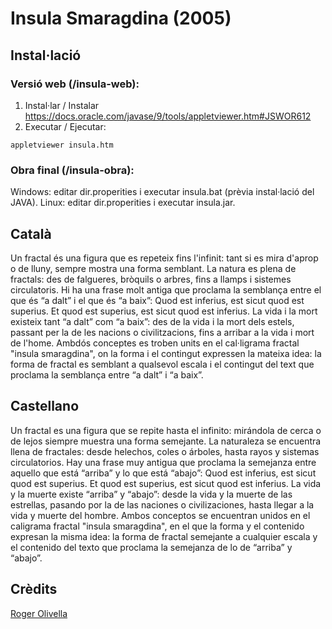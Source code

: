 # Insula Smaragdina (2005)

## Instal·lació

### Versió web (/insula-web): 

1) Instal·lar / Instalar https://docs.oracle.com/javase/9/tools/appletviewer.htm#JSWOR612
2) Executar / Ejecutar: 

```
appletviewer insula.htm
```
### Obra final (/insula-obra): 

Windows: editar dir.properities i executar insula.bat (prèvia instal·lació del JAVA). 
Linux: editar dir.properities i executar insula.jar. 

## Català

Un fractal és una figura que es repeteix fins l'infinit: tant si es mira d'aprop o de lluny,
sempre mostra una forma semblant. La natura es plena de fractals: des de falgueres,
bròquils o arbres, fins a llamps i sistemes circulatoris.
Hi ha una frase molt antiga que proclama la semblança entre el que és “a dalt” i el que és
“a baix”: Quod est inferius, est sicut quod est superius. Et quod est superius, est sicut
quod est inferius. La vida i la mort existeix tant “a dalt” com “a baix”: des de la vida i la
mort dels estels, passant per la de les nacions o civilitzacions, fins a arribar a la vida i
mort de l'home.
Ambdós conceptes es troben units en el cal·ligrama fractal "insula smaragdina", on la forma i el
contingut expressen la mateixa idea: la forma de fractal es semblant a qualsevol escala i
el contingut del text que proclama la semblança entre “a dalt” i “a baix”.

## Castellano 

Un fractal es una figura que se repite hasta el infinito: mirándola de cerca o de lejos
siempre muestra una forma semejante. La naturaleza se encuentra llena de fractales:
desde helechos, coles o árboles, hasta rayos y sistemas circulatorios.
Hay una frase muy antigua que proclama la semejanza entre aquello que está “arriba” y lo
que está “abajo”: Quod est inferius, est sicut quod est superius. Et quod est superius, est
sicut quod est inferius. La vida y la muerte existe “arriba” y “abajo”: desde la vida y la
muerte de las estrellas, pasando por la de las naciones o civilizaciones, hasta llegar a la
vida y muerte del hombre.
Ambos conceptos se encuentran unidos en el caligrama fractal "insula smaragdina", en el que la
forma y el contenido expresan la misma idea: la forma de fractal semejante a cualquier
escala y el contenido del texto que proclama la semejanza de lo de “arriba” y “abajo”.

## Crèdits

[Roger Olivella](http://bifur.cat)
